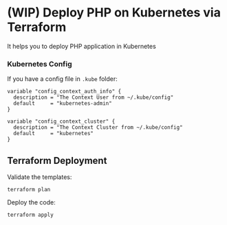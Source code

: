 #  (WIP) Deploy PHP on Kubernetes via Terraform

It helps you to deploy PHP application in Kubernetes

### Kubernetes Config

If you have a config file in ```.kube``` folder:

```hcl
variable "config_context_auth_info" {
  description = "The Context User from ~/.kube/config"
  default     = "kubernetes-admin"
}

variable "config_context_cluster" {
  description = "The Context Cluster from ~/.kube/config"
  default     = "kubernetes"
}

```

## Terraform Deployment

Validate the templates:

```
terraform plan
```

Deploy the code:

```
terraform apply
```
